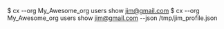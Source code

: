 <!-- post: users_examples -->


$ cx --org My_Awesome_org users show jim@gmail.com
$ cx --org My_Awesome_org users show jim@gmail.com --json /tmp/jim_profile.json
